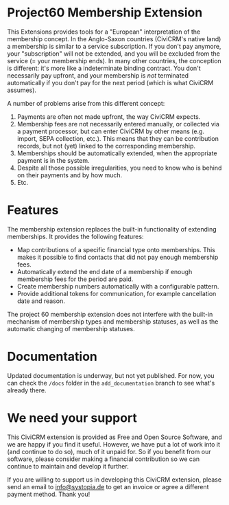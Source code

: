 Project60 Membership Extension
===

This Extensions provides tools for a "European" interpretation of the membership concept. In the Anglo-Saxon countries (CiviCRM's native land) a membership is similar to a service subscription. If you don't pay anymore, your "subscription" will not be extended, and you will be excluded from the service (= your membership ends). In many other countries, the conception is different: it's more like a indeterminate binding contract. You don't necessarily pay upfront, and your membership is *not* terminated automatically if you don't pay for the next period (which is what CiviCRM assumes).

A number of problems arise from this different concept:

1. Payments are often not made upfront, the way CiviCRM expects.
2. Membership fees are not necessarily entered manually, or collected via a payment processor, but can enter CiviCRM by other means (e.g. import, SEPA collection, etc.). This means that they can be contribution records, but not (yet) linked to the corresponding membership. 
3. Memberships should be automatically extended, when the appropriate payment is in the system.
4. Despite all those possible irregularities, you need to know who is behind on their payments and by how much.
5. Etc.


Features
===

The membership extension replaces the built-in functionality of extending memberships. It provides the following features:

- Map contributions of a specific financial type onto memberships. This makes it possible to find contacts that did not pay enough membership fees.
- Automatically extend the end date of a membership if enough membership fees for the period are paid.
- Create membership numbers automatically with a configurable pattern.
- Provide additional tokens for communication, for example cancellation date and reason.

The project 60 membership extension does not interfere with the built-in mechanism of membership types and membership statuses, as well as the  automatic changing of membership statuses.


Documentation
===
Updated documentation is underway, but not yet published. For now, you can check the ```/docs``` folder in the ```add_documentation``` branch to see what's already there. 

We need your support
===

This CiviCRM extension is provided as Free and Open Source Software, and we are happy if you find it useful. However, we have put a lot of work into it (and continue to do so), much of it unpaid for. So if you benefit from our software, please consider making a financial contribution so we can continue to maintain and develop it further.

If you are willing to support us in developing this CiviCRM extension, please send an email to info@systopia.de to get an invoice or agree a different payment method. Thank you! 
